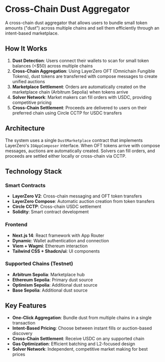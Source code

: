 # Cross-Chain Dust Aggregator

A cross-chain dust aggregator that allows users to bundle small token amounts ("dust") across multiple chains and sell them efficiently through an intent-based marketplace.

## How It Works

1. **Dust Detection**: Users connect their wallets to scan for small token balances (<$50) across multiple chains
2. **Cross-Chain Aggregation**: Using LayerZero OFT (Omnichain Fungible Tokens), dust tokens are transferred with compose messages to create unified auctions
3. **Marketplace Settlement**: Orders are automatically created on the marketplace chain (Arbitrum Sepolia) when tokens arrive
4. **Solver Network**: Market makers can fill orders with USDC, providing competitive pricing
5. **Cross-Chain Settlement**: Proceeds are delivered to users on their preferred chain using Circle CCTP for USDC transfers

## Architecture

The system uses a single `DustMarketplace` contract that implements LayerZero's `IOAppComposer` interface. When OFT tokens arrive with compose messages, auctions are automatically created. Solvers can fill orders, and proceeds are settled either locally or cross-chain via CCTP.

## Technology Stack

### Smart Contracts
- **LayerZero V2**: Cross-chain messaging and OFT token transfers
- **LayerZero Compose**: Automatic auction creation from token transfers
- **Circle CCTP**: Cross-chain USDC settlement
- **Solidity**: Smart contract development

### Frontend
- **Next.js 14**: React framework with App Router
- **Dynamic**: Wallet authentication and connection
- **Viem + Wagmi**: Ethereum interaction
- **Tailwind CSS + Shadcn/ui**: UI components

### Supported Chains (Testnet)
- **Arbitrum Sepolia**: Marketplace hub
- **Ethereum Sepolia**: Primary dust source
- **Optimism Sepolia**: Additional dust source
- **Base Sepolia**: Additional dust source

## Key Features

- **One-Click Aggregation**: Bundle dust from multiple chains in a single transaction
- **Intent-Based Pricing**: Choose between instant fills or auction-based discovery
- **Cross-Chain Settlement**: Receive USDC on any supported chain
- **Gas Optimization**: Efficient batching and L2-focused design
- **Solver Network**: Independent, competitive market making for best prices
